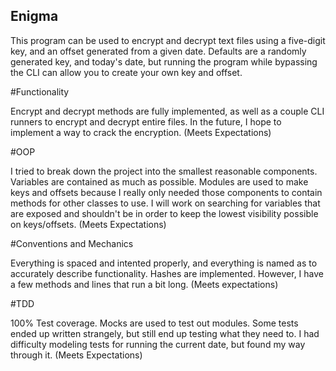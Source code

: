 ## Enigma

This program can be used to encrypt and decrypt text files using a five-digit key, and an offset generated from a given date. Defaults are a randomly generated key, and today's date, but running the program while bypassing the CLI can allow you to create your own key and offset.

#Functionality

Encrypt and decrypt methods are fully implemented, as well as a couple CLI runners to encrypt and decrypt entire files. In the future, I hope to implement a way to crack the encryption. (Meets Expectations)

#OOP

I tried to break down the project into the smallest reasonable components. Variables are contained as much as possible. Modules are used to make keys and offsets because I really only needed those components to contain methods for other classes to use. I will work on searching for variables that are exposed and shouldn't be in order to keep the lowest visibility possible on keys/offsets. (Meets Expectations)

#Conventions and Mechanics

Everything is spaced and intented properly, and everything is named as to accurately describe functionality. Hashes are implemented. However, I have a few methods and lines that run a bit long. (Meets expectations)

#TDD

100% Test coverage. Mocks are used to test out modules. Some tests ended up written strangely, but still end up testing what they need to. I had difficulty modeling tests for running the current date, but found my way through it. (Meets Expectations)
